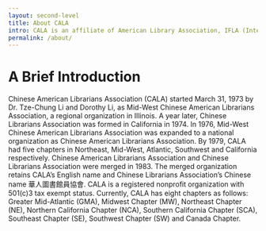 ```yaml
---
layout: second-level
title: About CALA
intro: CALA is an affiliate of American Library Association, IFLA (International Federation of Library Associations Institutions) and JCLC (Joint Council of Librarians of Color)
permalink: /about/
---
```


# A Brief Introduction

Chinese American Librarians Association (CALA) started March 31, 1973 by Dr. Tze-Chung Li and Dorothy Li, as Mid-West Chinese American Librarians Association, a regional organization in Illinois. A year later, Chinese Librarians Association was formed in California in 1974. In 1976, Mid-West Chinese American Librarians Association was expanded to a national organization as Chinese American Librarians Association. By 1979, CALA had five chapters in Northeast, Mid-West, Atlantic, Southwest and California respectively. Chinese American Librarians Association and Chinese Librarians Association were merged in 1983. The merged organization retains CALA’s English name and Chinese Librarians Association’s Chinese name 華人圖書館員協會. CALA is a registered nonprofit organization with 501(c)3 tax exempt status. Currently, CALA has eight chapters as follows: Greater Mid-Atlantic (GMA), Midwest Chapter (MW), Northeast Chapter (NE), Northern California Chapter (NCA), Southern California Chapter (SCA), Southeast Chapter (SE), Southwest Chapter (SW) and Canada Chapter.
